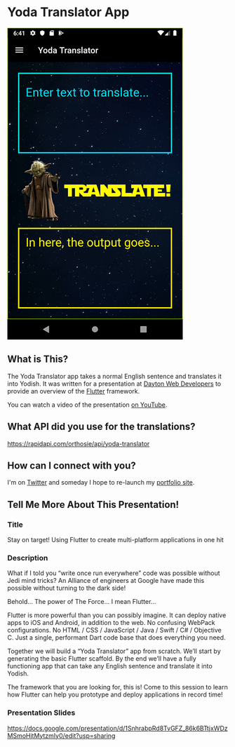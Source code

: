 # Yoda Translator App

![A screenshot of the Yoda Translator App](screenshot.png)

## What is This?

The Yoda Translator app takes a normal English sentence and translates it into Yodish. It was written for a presentation at [Dayton Web Developers](https://www.meetup.com/dayton-web-developers/) to provide an overview of the [Flutter](https://flutter.dev/) framework. 

You can watch a video of the presentation [on YouTube](https://www.youtube.com/watch?v=CYACheicTL4).

## What API did you use for the translations?
https://rapidapi.com/orthosie/api/yoda-translator

## How can I connect with you?
I'm on [Twitter](https://twitter.com/MatthewJones517) and someday I hope to re-launch my [portfolio site](http://www.MatthewRJones.me).

## Tell Me More About This Presentation!

### Title
Stay on target! Using Flutter to create multi-platform applications in one hit

### Description

What if I told you “write once run everywhere” code was possible without Jedi mind tricks? An Alliance of engineers at Google have made this possible without turning to the dark side!

Behold... The power of The Force... I mean Flutter...

Flutter is more powerful than you can possibly imagine. It can deploy native apps to iOS and Android, in addition to the web. No confusing WebPack configurations. No HTML / CSS / JavaScript / Java / Swift / C# / Objective C. Just a single, performant Dart code base that does everything you need.

Together we will build a “Yoda Translator” app from scratch. We’ll start by generating the basic Flutter scaffold. By the end we’ll have a fully functioning app that can take any English sentence and translate it into Yodish.

The framework that you are looking for, this is! Come to this session to learn how Flutter can help you prototype and deploy applications in record time!

### Presentation Slides
https://docs.google.com/presentation/d/1SnhrabpRd8TvGFZ_86k6BTtjxWDzMSmoHjtMytzmIy0/edit?usp=sharing
